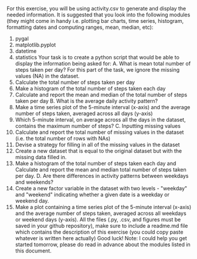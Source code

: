 For this exercise, you will be using activity.csv to generate and display the needed information.
It is suggested that you look into the following modules (they might come in handy i.e. plotting bar charts, time series, histogram, formatting dates and computing ranges, mean, median, etc):
1. pygal
2. matplotlib.pyplot
3. datetime
4. statistics
Your task is to create a python script that would be able to display the information being asked for:
A. What is mean total number of steps taken per day?
For this part of the task, we ignore the missing values (NA) in the dataset.
1. Calculate the total number of steps taken per day
2. Make a histogram of the total number of steps taken each day
3. Calculate and report the mean and median of the total number of steps taken per day
B. What is the average daily activity pattern?
1. Make a time series plot of the 5-minute interval (x-axis) and the average number of steps taken, averaged across all days (y-axis)
2. Which 5-minute interval, on average across all the days in the dataset, contains the maximum number of steps?
C. Inputting missing values
1. Calculate and report the total number of missing values in the dataset (i.e. the total number of rows with NAs)
2. Devise a strategy for filling in all of the missing values in the dataset
3. Create a new dataset that is equal to the original dataset but with the missing data filled in.
4. Make a histogram of the total number of steps taken each day and Calculate and report the mean and median total number of steps taken per day.
D. Are there differences in activity patterns between weekdays and weekends?
1. Create a new factor variable in the dataset with two levels - "weekday" and "weekend" indicating whether a given date is a weekday or weekend day.
2. Make a plot containing a time series plot of the 5-minute interval (x-axis) and the average number of steps taken, averaged across all weekdays or weekend days (y-axis).
All the files (.py, .csv, and figures must be saved in your github repository), make sure to include a readme.md file which contains the description of this exercise (you could copy paste whatever is written here actually)
Good luck!
Note: I could help you get started tomorrow, please do read in advance about the modules listed in this document.